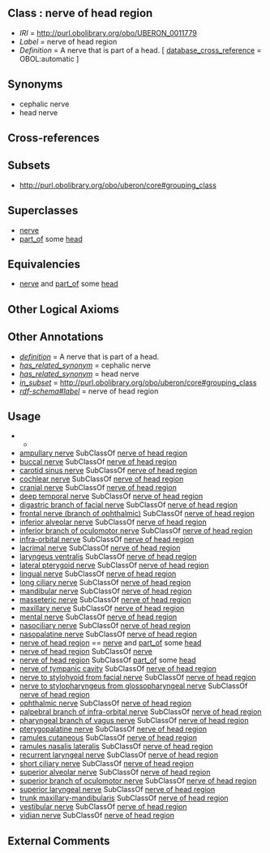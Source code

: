 
## Class : nerve of head region

 * *IRI* = http://purl.obolibrary.org/obo/UBERON_0011779
 * *Label* = nerve of head region
 * *Definition* = A nerve that is part of a head. [ [database_cross_reference](../../ef/oboInOwl#hasDbXref.md) = OBOL:automatic ]

## Synonyms

 * cephalic nerve
 * head nerve

## Cross-references


## Subsets

 * http://purl.obolibrary.org/obo/uberon/core#grouping_class

## Superclasses

 * [nerve](../../UBERON/21/UBERON_0001021.md)
 * [part_of](../../BFO/50/BFO_0000050.md) some [head](../../UBERON/33/UBERON_0000033.md)

## Equivalencies

 * [nerve](../../UBERON/21/UBERON_0001021.md) and [part_of](../../BFO/50/BFO_0000050.md) some [head](../../UBERON/33/UBERON_0000033.md)

## Other Logical Axioms


## Other Annotations

 * *[definition](../../IAO/15/IAO_0000115.md)* = A nerve that is part of a head.
 * *[has_related_synonym](../../ym/oboInOwl#hasRelatedSynonym.md)* = cephalic nerve
 * *[has_related_synonym](../../ym/oboInOwl#hasRelatedSynonym.md)* = head nerve
 * *[in_subset](../../et/oboInOwl#inSubset.md)* = http://purl.obolibrary.org/obo/uberon/core#grouping_class
 * *[rdf-schema#label](../../el/rdf-schema#label.md)* = nerve of head region

## Usage

 * -
 * [ampullary nerve](../../UBERON/44/UBERON_2005144.md) SubClassOf [nerve of head region](../../UBERON/79/UBERON_0011779.md)
 * [buccal nerve](../../UBERON/46/UBERON_0013646.md) SubClassOf [nerve of head region](../../UBERON/79/UBERON_0011779.md)
 * [carotid sinus nerve](../../UBERON/09/UBERON_0009009.md) SubClassOf [nerve of head region](../../UBERON/79/UBERON_0011779.md)
 * [cochlear nerve](../../UBERON/27/UBERON_0004727.md) SubClassOf [nerve of head region](../../UBERON/79/UBERON_0011779.md)
 * [cranial nerve](../../UBERON/85/UBERON_0001785.md) SubClassOf [nerve of head region](../../UBERON/79/UBERON_0011779.md)
 * [deep temporal nerve](../../UBERON/27/UBERON_0011327.md) SubClassOf [nerve of head region](../../UBERON/79/UBERON_0011779.md)
 * [digastric branch of facial nerve](../../UBERON/15/UBERON_0011315.md) SubClassOf [nerve of head region](../../UBERON/79/UBERON_0011779.md)
 * [frontal nerve (branch of ophthalmic)](../../UBERON/42/UBERON_0000942.md) SubClassOf [nerve of head region](../../UBERON/79/UBERON_0011779.md)
 * [inferior alveolar nerve](../../UBERON/05/UBERON_0018405.md) SubClassOf [nerve of head region](../../UBERON/79/UBERON_0011779.md)
 * [inferior branch of oculomotor nerve](../../UBERON/61/UBERON_0015161.md) SubClassOf [nerve of head region](../../UBERON/79/UBERON_0011779.md)
 * [infra-orbital nerve](../../UBERON/08/UBERON_0018408.md) SubClassOf [nerve of head region](../../UBERON/79/UBERON_0011779.md)
 * [lacrimal nerve](../../UBERON/96/UBERON_0011096.md) SubClassOf [nerve of head region](../../UBERON/79/UBERON_0011779.md)
 * [laryngeus ventralis](../../UBERON/64/UBERON_3010764.md) SubClassOf [nerve of head region](../../UBERON/79/UBERON_0011779.md)
 * [lateral pterygoid nerve](../../UBERON/47/UBERON_0013647.md) SubClassOf [nerve of head region](../../UBERON/79/UBERON_0011779.md)
 * [lingual nerve](../../UBERON/21/UBERON_0003721.md) SubClassOf [nerve of head region](../../UBERON/79/UBERON_0011779.md)
 * [long ciliary nerve](../../UBERON/01/UBERON_0022301.md) SubClassOf [nerve of head region](../../UBERON/79/UBERON_0011779.md)
 * [mandibular nerve](../../UBERON/75/UBERON_0000375.md) SubClassOf [nerve of head region](../../UBERON/79/UBERON_0011779.md)
 * [masseteric nerve](../../UBERON/21/UBERON_0011321.md) SubClassOf [nerve of head region](../../UBERON/79/UBERON_0011779.md)
 * [maxillary nerve](../../UBERON/77/UBERON_0000377.md) SubClassOf [nerve of head region](../../UBERON/79/UBERON_0011779.md)
 * [mental nerve](../../UBERON/06/UBERON_0018406.md) SubClassOf [nerve of head region](../../UBERON/79/UBERON_0011779.md)
 * [nasociliary nerve](../../UBERON/00/UBERON_0022300.md) SubClassOf [nerve of head region](../../UBERON/79/UBERON_0011779.md)
 * [nasopalatine nerve](../../UBERON/10/UBERON_0008810.md) SubClassOf [nerve of head region](../../UBERON/79/UBERON_0011779.md)
 * [nerve of head region](../../UBERON/79/UBERON_0011779.md) == [nerve](../../UBERON/21/UBERON_0001021.md) and [part_of](../../BFO/50/BFO_0000050.md) some [head](../../UBERON/33/UBERON_0000033.md)
 * [nerve of head region](../../UBERON/79/UBERON_0011779.md) SubClassOf [nerve](../../UBERON/21/UBERON_0001021.md)
 * [nerve of head region](../../UBERON/79/UBERON_0011779.md) SubClassOf [part_of](../../BFO/50/BFO_0000050.md) some [head](../../UBERON/33/UBERON_0000033.md)
 * [nerve of tympanic cavity](../../UBERON/16/UBERON_0004116.md) SubClassOf [nerve of head region](../../UBERON/79/UBERON_0011779.md)
 * [nerve to stylohyoid from facial nerve](../../UBERON/16/UBERON_0011316.md) SubClassOf [nerve of head region](../../UBERON/79/UBERON_0011779.md)
 * [nerve to stylopharyngeus from glossopharyngeal nerve](../../UBERON/17/UBERON_0011317.md) SubClassOf [nerve of head region](../../UBERON/79/UBERON_0011779.md)
 * [ophthalmic nerve](../../UBERON/48/UBERON_0000348.md) SubClassOf [nerve of head region](../../UBERON/79/UBERON_0011779.md)
 * [palpebral branch of infra-orbital nerve](../../UBERON/97/UBERON_0022297.md) SubClassOf [nerve of head region](../../UBERON/79/UBERON_0011779.md)
 * [pharyngeal branch of vagus nerve](../../UBERON/29/UBERON_0000929.md) SubClassOf [nerve of head region](../../UBERON/79/UBERON_0011779.md)
 * [pterygopalatine nerve](../../UBERON/25/UBERON_0034725.md) SubClassOf [nerve of head region](../../UBERON/79/UBERON_0011779.md)
 * [ramules cutaneous](../../UBERON/68/UBERON_3010668.md) SubClassOf [nerve of head region](../../UBERON/79/UBERON_0011779.md)
 * [ramules nasalis lateralis](../../UBERON/52/UBERON_3010652.md) SubClassOf [nerve of head region](../../UBERON/79/UBERON_0011779.md)
 * [recurrent laryngeal nerve](../../UBERON/16/UBERON_0003716.md) SubClassOf [nerve of head region](../../UBERON/79/UBERON_0011779.md)
 * [short ciliary nerve](../../UBERON/02/UBERON_0022302.md) SubClassOf [nerve of head region](../../UBERON/79/UBERON_0011779.md)
 * [superior alveolar nerve](../../UBERON/98/UBERON_0018398.md) SubClassOf [nerve of head region](../../UBERON/79/UBERON_0011779.md)
 * [superior branch of oculomotor nerve](../../UBERON/62/UBERON_0015162.md) SubClassOf [nerve of head region](../../UBERON/79/UBERON_0011779.md)
 * [superior laryngeal nerve](../../UBERON/26/UBERON_0011326.md) SubClassOf [nerve of head region](../../UBERON/79/UBERON_0011779.md)
 * [trunk maxillary-mandibularis](../../UBERON/69/UBERON_3010669.md) SubClassOf [nerve of head region](../../UBERON/79/UBERON_0011779.md)
 * [vestibular nerve](../../UBERON/23/UBERON_0003723.md) SubClassOf [nerve of head region](../../UBERON/79/UBERON_0011779.md)
 * [vidian nerve](../../UBERON/12/UBERON_0018412.md) SubClassOf [nerve of head region](../../UBERON/79/UBERON_0011779.md)

## External Comments

